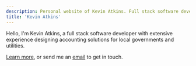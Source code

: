 ```yaml
---
description: Personal website of Kevin Atkins. Full stack software developer from Marquette, MI
title: 'Kevin Atkins'
---
```


Hello, I'm Kevin Atkins, a full stack software developer with extensive experience designing accounting solutions for local governments and utilities.  

<a href="/about-me">Learn more</a>, or send me an <a href="mailto:atkins.e.kevin@gmail.com">email</a> to get in touch.